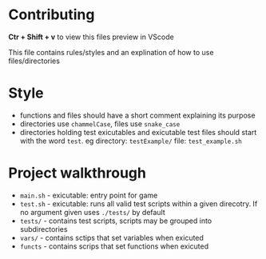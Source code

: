 # Contributing

**Ctr + Shift + v** to view this files preview in VScode

This file contains rules/styles and an explination of how to use files/directories

# Style

- functions and files should have a short comment explaining its purpose
- directories use `chammelCase`, files use `snake_case`
- directories holding test exicutables and exicutable test files should start with the word `test`. eg directory: `testExample/` file: `test_example.sh`


# Project walkthrough

- `main.sh` - exicutable: entry point for game
- `test.sh` - exicutable: runs all valid test scripts within a given direcotry. If no argument given uses `./tests/` by default 
- `tests/` - contains test scripts, scripts may be grouped into subdirectories
- `vars/` - contains sctips that set variables when exicuted
- `functs` - contains scrips that set functions when exicuted